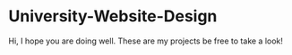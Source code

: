 # University-Website-Design
Hi, I hope you are doing well.
These are my projects be free to take a look!
